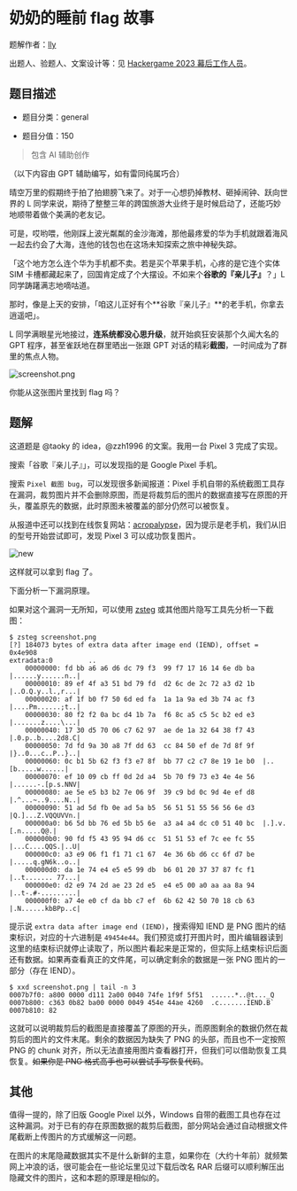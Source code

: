 # 奶奶的睡前 flag 故事

题解作者：[lly](https://github.com/liuly0322)

出题人、验题人、文案设计等：见 [Hackergame 2023 幕后工作人员](../../credits.pdf)。

## 题目描述

- 题目分类：general

- 题目分值：150

> 包含 AI 辅助创作

（以下内容由 GPT 辅助编写，如有雷同纯属巧合）

晴空万里的假期终于拍了拍翅膀飞来了。对于一心想扔掉教材、砸掉闹钟、跃向世界的 L 同学来说，期待了整整三年的跨国旅游大业终于是时候启动了，还能巧妙地顺带着做个美满的老友记。

可是，哎哟喂，他刚踩上波光粼粼的金沙海滩，那他最疼爱的华为手机就跟着海风一起去约会了大海，连他的钱包也在这场未知探索之旅中神秘失踪。

「这个地方怎么连个华为手机都不卖。若是买个苹果手机，心疼的是它连个实体 SIM 卡槽都藏起来了，回国肯定成了个大摆设。不如来个**谷歌的『亲儿子』**？」L 同学踌躇满志地嘀咕道。

那时，像是上天的安排，「咱这儿正好有个**谷歌『亲儿子』**的老手机，你拿去逍遥吧」。

L 同学满眼星光地接过，**连系统都没心思升级**，就开始疯狂安装那个久闻大名的 GPT 程序，甚至雀跃地在群里晒出一张跟 GPT 对话的精彩**截图**，一时间成为了群里的焦点人物。

![screenshot.png](files/screenshot.png)

你能从这张图片里找到 flag 吗？

## 题解

这道题是 @taoky 的 idea，@zzh1996 的文案。我用一台 Pixel 3 完成了实现。

搜索「谷歌『亲儿子』」，可以发现指的是 Google Pixel 手机。

搜索 `Pixel 截图 bug`，可以发现很多新闻报道：Pixel 手机自带的系统截图工具存在漏洞，裁剪图片并不会删除原图，而是将裁剪后的图片的数据直接写在原图的开头，覆盖原先的数据，此时原图未被覆盖的部分仍然可以被恢复。

从报道中还可以找到在线恢复网站：[acropalypse](https://acropalypse.app/)，因为提示是老手机，我们从旧的型号开始尝试即可，发现 Pixel 3 可以成功恢复图片。

![new](assets/new.png)

这样就可以拿到 flag 了。

下面分析一下漏洞原理。

如果对这个漏洞一无所知，可以使用 [zsteg](https://github.com/zed-0xff/zsteg) 或其他图片隐写工具先分析一下截图：

```shell
$ zsteg screenshot.png
[?] 184073 bytes of extra data after image end (IEND), offset = 0x4e908
extradata:0         ..
    00000000: fd bb a6 a6 d6 dc 79 f3  99 f7 17 16 14 6e db ba  |......y......n..|
    00000010: 89 ef 4f a3 51 bd 79 fd  d2 6c de 2c 72 a3 d2 1b  |..O.Q.y..l.,r...|
    00000020: af 1f b0 f7 50 6d ed fa  1a 1a 9a ed 3b 74 ac f3  |....Pm......;t..|
    00000030: 80 f2 f2 0a bc d4 1b 7a  f6 8c a5 c5 5c b2 ed e3  |.......z....\...|
    00000040: 17 30 d5 70 06 c7 62 97  ae de 1a 32 64 38 f7 43  |.0.p..b....2d8.C|
    00000050: 7d fd 9a 30 a8 7f dd 63  cc 84 50 ef de 7d 8f 9f  |}..0...c..P..}..|
    00000060: 0c b1 5b 62 f3 f3 e7 8f  bb 77 c2 c7 8e 19 1e b0  |..[b.....w......|
    00000070: ef 10 09 cb ff 0d 2d a4  5b 70 f9 73 e3 4e 4e 56  |......-.[p.s.NNV|
    00000080: ae 5e e5 b3 b2 7e 06 9f  39 c9 bd 0c 9d 4e ef d8  |.^...~..9....N..|
    00000090: 51 ad 5d fb 0e ad 5a b5  56 51 51 55 56 56 6e d3  |Q.]...Z.VQQUVVn.|
    000000a0: b6 5d bb 76 ed 5b b5 6e  a3 a4 a4 dc c0 51 40 bc  |.].v.[.n.....Q@.|
    000000b0: 90 fd f5 43 95 94 d6 cc  51 51 53 ef 7c ee fc 55  |...C....QQS.|..U|
    000000c0: a3 e9 06 f1 f1 71 c1 67  4e 36 6b d6 cc 6f d7 be  |.....q.gN6k..o..|
    000000d0: da 1e 74 e4 e5 e5 99 db  b6 01 20 37 37 87 fc f1  |..t....... 77...|
    000000e0: d2 e9 74 2d ae 23 2d e5  e4 e5 00 a0 aa aa 8a 94  |..t-.#-.........|
    000000f0: a7 4e e0 cf da bb c7 ef  6b 62 42 50 70 18 cb 63  |.N......kbBPp..c|
```

提示说 `extra data after image end (IEND)`，搜索得知 IEND 是 PNG 图片的结束标识，对应的十六进制是 `49454e44`。我们预览或打开图片时，图片编辑器读到这里的结束标识就停止读取了，所以图片看起来是正常的，但实际上结束标识后面还有数据。如果再查看真正的文件尾，可以确定剩余的数据是一张 PNG 图片的一部分（存在 IEND）。

```shell
$ xxd screenshot.png | tail -n 3
0007b7f0: a800 0000 d111 2a00 0040 74fe 1f9f 5f51  ......*..@t..._Q
0007b800: c363 0b82 ba00 0000 0049 454e 44ae 4260  .c.......IEND.B`
0007b810: 82
```

这就可以说明裁剪后的截图是直接覆盖了原图的开头，而原图剩余的数据仍然在裁剪后的图片的文件末尾。剩余的数据因为缺失了 PNG 的头部，而且也不一定按照 PNG 的 chunk 对齐，所以无法直接用图片查看器打开，但我们可以借助恢复工具恢复。~~如果你是 PNG 格式高手也可以尝试手写恢复代码~~。

## 其他

值得一提的，除了旧版 Google Pixel 以外，Windows 自带的截图工具也存在过这种漏洞。对于已有的存在原图数据的裁剪后截图，部分网站会通过自动根据文件尾截断上传图片的方式缓解这一问题。

在图片的末尾隐藏数据其实不是什么新鲜的主意，如果你在（大约十年前）就频繁网上冲浪的话，很可能会在一些论坛里见过下载后改名 RAR 后缀可以顺利解压出隐藏文件的图片，这和本题的原理是相似的。

